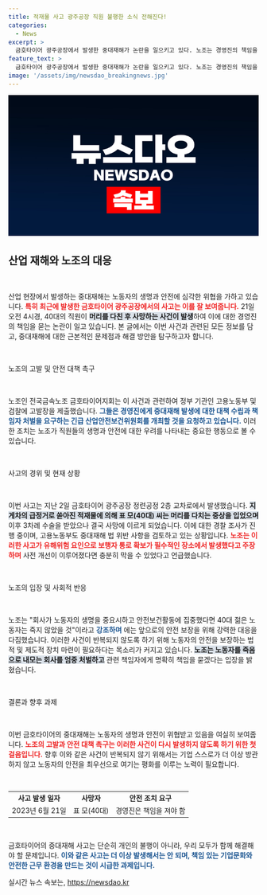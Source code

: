 ```yaml
---
title: 적재물 사고 광주공장 직원 불행한 소식 전해진다!
categories:
  - News
excerpt: >
  금호타이어 광주공장에서 발생한 중대재해가 논란을 일으키고 있다. 노조는 경영진의 책임을 묻고 안전대책 마련을 촉구하며 고용노동부와 검찰에 고발했다. 노동자의 생명이 위협받는 현장을 지켜보는 것이 과연 옳은가?
feature_text: >
  금호타이어 광주공장에서 발생한 중대재해가 논란을 일으키고 있다. 노조는 경영진의 책임을 묻고 안전대책 마련을 촉구하며 고용노동부와 검찰에 고발했다. 노동자의 생명이 위협받는 현장을 지켜보는 것이 과연 옳은가?
image: '/assets/img/newsdao_breakingnews.jpg'
---
```


<p><img src="/assets/img/newsdao_breakingnews.jpg" alt="pcversion 속보" /></p>

<h2 data-ke-size="size26">산업 재해와 노조의 대응</h2>

<p data-ke-size="size16">&nbsp;</p>

<p>산업 현장에서 발생하는 중대재해는 노동자의 생명과 안전에 심각한 위협을 가하고 있습니다. <b><span style="color: #ee2323;">특히 최근에 발생한 금호타이어 광주공장에서의 사고는 이를 잘 보여줍니다.</span></b> 21일 오전 4시경, 40대의 직원이   <b><span style="background-color: #21538527;">머리를 다친 후 사망하는 사건이 발생</span></b>하여 이에 대한 경영진의 책임을 묻는 논란이 일고 있습니다. 본 글에서는 이번 사건과 관련된 모든 정보를 담고, 중대재해에 대한 근본적인 문제점과 해결 방안을 탐구하고자 합니다. </p>

<p data-ke-size="size16">&nbsp;</p>

<p>노조의 고발 및 안전 대책 촉구</p>

<p data-ke-size="size16">&nbsp;</p>

<p>노조인 전국금속노조 금호타이어지회는 이 사건과 관련하여 정부 기관인 고용노동부 및 검찰에 고발장을 제출했습니다. <b><span style="color: #1a5490;">그들은 경영진에게 중대재해 발생에 대한 대책 수립과 책임자 처벌을 요구하는 긴급 산업안전보건위원회를 개최할 것을 요청하고 있습니다.</span></b> 이러한 조치는 노조가 직원들의 생명과 안전에 대한 우려를 나타내는 중요한 행동으로 볼 수 있습니다.</p>

<p data-ke-size="size16">&nbsp;</p>

<p>사고의 경위 및 현재 상황</p>

<p data-ke-size="size16">&nbsp;</p>

<p>이번 사고는 지난 2일 금호타이어 광주공장 정련공정 2층 교차로에서 발생했습니다. <b><span style="background-color: #21538527;">지게차의 급정거로 쏟아진 적재물에 의해 표 모(40대) 씨는 머리를 다치는 중상을 입었으며</span></b> 이후 3차례 수술을 받았으나 결국 사망에 이르게 되었습니다. 이에 대한 경찰 조사가 진행 중이며, 고용노동부도 중대재해 법 위반 사항을 검토하고 있는 상황입니다. <b><span style="color: #ee2323;">노조는 이러한 사고가 유해위험 요인으로 보행자 통로 확보가 필수적인 장소에서 발생했다고 주장하며</span></b> 사전 개선이 이루어졌다면 충분히 막을 수 있었다고 언급했습니다.</p>

<p data-ke-size="size16">&nbsp;</p>

<p>노조의 입장 및 사회적 반응</p>

<p data-ke-size="size16">&nbsp;</p>

<p>노조는 "회사가 노동자의 생명을 중요시하고 안전보건활동에 집중했다면 40대 젊은 노동자는 죽지 않았을 것"이라고 <b><span style="color: #1a5490;">강조하며</span></b> 에는 앞으로의 안전 보장을 위해 강력한 대응을 다짐했습니다. 이러한 사건이 반복되지 않도록 하기 위해 노동자의 안전을 보장하는 법적 및 제도적 장치 마련이 필요하다는 목소리가 커지고 있습니다. <b><span style="background-color: #21538527;">노조는 노동자를 죽음으로 내모는 회사를 엄중 처벌하고</span></b> 관련 책임자에게 명확히 책임을 묻겠다는 입장을 밝혔습니다. </p>

<p data-ke-size="size16">&nbsp;</p>

<p>결론과 향후 과제</p>

<p data-ke-size="size16">&nbsp;</p>

<p>이번 금호타이어의 중대재해는 노동자의 생명과 안전이 위협받고 있음을 여실히 보여줍니다. <b><span style="color: #ee2323;">노조의 고발과 안전 대책 촉구는 이러한 사건이 다시 발생하지 않도록 하기 위한 첫 걸음입니다.</span></b> 향후 이와 같은 사건이 반복되지 않기 위해서는 기업 스스로가 더 이상 방관하지 않고 노동자의 안전을 최우선으로 여기는 평화를 이루는 노력이 필요합니다. </p>

<p data-ke-size="size16">&nbsp;</p>

<table>
    <tr>
        <td style="text-align: center; height: 17px;"><b>사고 발생 일자</b></td>
        <td style="text-align: center; height: 17px;"><b>사망자</b></td>
        <td style="text-align: center; height: 17px;"><b>안전 조치 요구</b></td>
    </tr>
    <tr>
        <td style="text-align: center; height: 17px;">2023년 6월 21일</td>
        <td style="text-align: center; height: 17px;">표 모(40대)</td>
        <td style="text-align: center; height: 17px;">경영진은 책임을 져야 함</td>
    </tr>
</table>

<p data-ke-size="size16">&nbsp;</p>

<p>금호타이어의 중대재해 사고는 단순히 개인의 불행이 아니라, 우리 모두가 함께 해결해야 할 문제입니다. <b><span style="color: #1a5490;">이와 같은 사고는 더 이상 발생해서는 안 되며, 책임 있는 기업문화와 안전한 근무 환경을 만드는 것이 시급한 과제입니다.</span></b></p>
실시간 뉴스 속보는, <a href="https://newsdao.kr" rel="dofollow">https://newsdao.kr</a>


